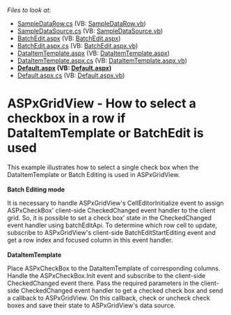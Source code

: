 <!-- default file list -->
*Files to look at*:

* [SampleDataRow.cs](./CS/App_Code/SampleDataRow.cs) (VB: [SampleDataRow.vb](./VB/App_Code/SampleDataRow.vb))
* [SampleDataSource.cs](./CS/App_Code/SampleDataSource.cs) (VB: [SampleDataSource.vb](./VB/App_Code/SampleDataSource.vb))
* [BatchEdit.aspx](./CS/BatchEdit.aspx) (VB: [BatchEdit.aspx](./VB/BatchEdit.aspx))
* [BatchEdit.aspx.cs](./CS/BatchEdit.aspx.cs) (VB: [BatchEdit.aspx.vb](./VB/BatchEdit.aspx.vb))
* [DataItemTemplate.aspx](./CS/DataItemTemplate.aspx) (VB: [DataItemTemplate.aspx](./VB/DataItemTemplate.aspx))
* [DataItemTemplate.aspx.cs](./CS/DataItemTemplate.aspx.cs) (VB: [DataItemTemplate.aspx.vb](./VB/DataItemTemplate.aspx.vb))
* **[Default.aspx](./CS/Default.aspx) (VB: [Default.aspx](./VB/Default.aspx))**
* [Default.aspx.cs](./CS/Default.aspx.cs) (VB: [Default.aspx.vb](./VB/Default.aspx.vb))
<!-- default file list end -->
# ASPxGridView - How to select a checkbox in a row if DataItemTemplate or BatchEdit is used


<p>This example illustrates how to select a single check box when the DataItemTemplate or Batch Editing is used in ASPxGridView.<br><br><strong>Batch Editing mode</strong></p>
<p>It is necessary to handle ASPxGridView's CellEditorInitialize event to assign ASPxCheckBox' client-side CheckedChanged event handler to the client grid. So, it is possible to set a check box’ state in the CheckedChanged event handler using batchEditApi. To determine which row cell to update, subscribe to ASPxGridView's client-side BatchEditStartEditing event and get a row index and focused column in this event handler.<br><br><strong>DataItemTemplate</strong></p>
<p>Place ASPxCheckBox to the DataItemTemplate of corresponding columns. Handle the ASPxCheckBox.Init event and subscribe to the client-side CheckedChanged event there. Pass the required parameters in the client-side CheckedChanged event handler to get a checked check box and send a callback to ASPxGridView. On this callback, check or uncheck check boxes and save their state to ASPxGridView's data source.</p>

<br/>


